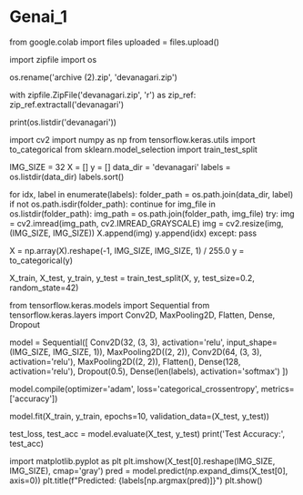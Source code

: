 # Genai_1
from google.colab import files
uploaded = files.upload()

import zipfile
import os

os.rename('archive (2).zip', 'devanagari.zip')

with zipfile.ZipFile('devanagari.zip', 'r') as zip_ref:
    zip_ref.extractall('devanagari')

print(os.listdir('devanagari'))

import cv2
import numpy as np
from tensorflow.keras.utils import to_categorical
from sklearn.model_selection import train_test_split

IMG_SIZE = 32
X = []
y = []
data_dir = 'devanagari'
labels = os.listdir(data_dir)
labels.sort()

for idx, label in enumerate(labels):
    folder_path = os.path.join(data_dir, label)
    if not os.path.isdir(folder_path): continue
    for img_file in os.listdir(folder_path):
        img_path = os.path.join(folder_path, img_file)
        try:
            img = cv2.imread(img_path, cv2.IMREAD_GRAYSCALE)
            img = cv2.resize(img, (IMG_SIZE, IMG_SIZE))
            X.append(img)
            y.append(idx)
        except:
            pass

X = np.array(X).reshape(-1, IMG_SIZE, IMG_SIZE, 1) / 255.0
y = to_categorical(y)

X_train, X_test, y_train, y_test = train_test_split(X, y, test_size=0.2, random_state=42)

from tensorflow.keras.models import Sequential
from tensorflow.keras.layers import Conv2D, MaxPooling2D, Flatten, Dense, Dropout

model = Sequential([
    Conv2D(32, (3, 3), activation='relu', input_shape=(IMG_SIZE, IMG_SIZE, 1)),
    MaxPooling2D((2, 2)),
    Conv2D(64, (3, 3), activation='relu'),
    MaxPooling2D((2, 2)),
    Flatten(),
    Dense(128, activation='relu'),
    Dropout(0.5),
    Dense(len(labels), activation='softmax')
])

model.compile(optimizer='adam', loss='categorical_crossentropy', metrics=['accuracy'])

model.fit(X_train, y_train, epochs=10, validation_data=(X_test, y_test))

test_loss, test_acc = model.evaluate(X_test, y_test)
print('Test Accuracy:', test_acc)

import matplotlib.pyplot as plt
plt.imshow(X_test[0].reshape(IMG_SIZE, IMG_SIZE), cmap='gray')
pred = model.predict(np.expand_dims(X_test[0], axis=0))
plt.title(f"Predicted: {labels[np.argmax(pred)]}")
plt.show()
